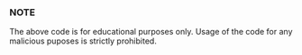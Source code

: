 ### NOTE

The above code is for educational purposes only. Usage of the code for any malicious puposes is strictly prohibited.
